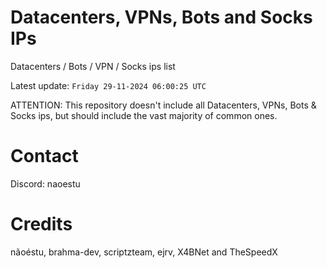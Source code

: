# Datacenters, VPNs, Bots and Socks IPs
 
Datacenters / Bots / VPN / Socks ips list

Latest update: `Friday 29-11-2024 06:00:25 UTC` 

ATTENTION: This repository doesn't include all Datacenters, VPNs, Bots & Socks ips, 
but should include the vast majority of common ones.

# Contact
Discord: naoestu

# Credits
nãoéstu, brahma-dev, scriptzteam, ejrv, X4BNet and TheSpeedX
